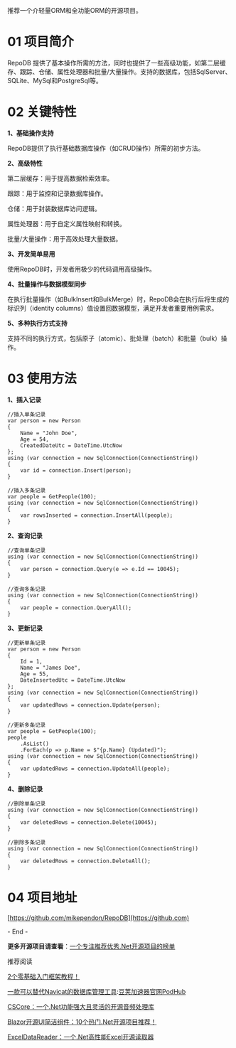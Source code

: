 
推荐一个介轻量ORM和全功能ORM的开源项目。


# 01 项目简介


RepoDB 提供了基本操作所需的方法，同时也提供了一些高级功能，如第二层缓存、跟踪、仓储、属性处理器和批量/大量操作。支持的数据库，包括SqlServer、SQLite、MySql和PostgreSql等。


# 02 关键特性


**1、基础操作支持**


RepoDB提供了执行基础数据库操作（如CRUD操作）所需的初步方法。


**2、高级特性**


第二层缓存：用于提高数据检索效率。


跟踪：用于监控和记录数据库操作。


仓储：用于封装数据库访问逻辑。


属性处理器：用于自定义属性映射和转换。


批量/大量操作：用于高效处理大量数据。


**3、开发简单易用**


使用RepoDB时，开发者用极少的代码调用高级操作。


**4、批量操作与数据模型同步**


在执行批量操作（如BulkInsert和BulkMerge）时，RepoDB会在执行后将生成的标识列（identity columns）值设置回数据模型，满足开发者重要用例需求。


**5、多种执行方式支持**


支持不同的执行方式，包括原子（atomic）、批处理（batch）和批量（bulk）操作。


# 03 使用方法


**1、插入记录**



```
//插入单条记录
var person = new Person
{
    Name = "John Doe",
    Age = 54,
    CreatedDateUtc = DateTime.UtcNow
};
using (var connection = new SqlConnection(ConnectionString))
{
    var id = connection.Insert(person);
}

//插入多条记录
var people = GetPeople(100);
using (var connection = new SqlConnection(ConnectionString))
{
    var rowsInserted = connection.InsertAll(people);
}

```

**2、查询记录**



```
//查询单条记录
using (var connection = new SqlConnection(ConnectionString))
{
    var person = connection.Query(e => e.Id == 10045);
}

//查询多条记录
using (var connection = new SqlConnection(ConnectionString))
{
    var people = connection.QueryAll();
}

```

**3、更新记录**



```
//更新单条记录
var person = new Person
{
    Id = 1,
    Name = "James Doe",
    Age = 55,
    DateInsertedUtc = DateTime.UtcNow
};
using (var connection = new SqlConnection(ConnectionString))
{
    var updatedRows = connection.Update(person);
}

//更新多条记录
var people = GetPeople(100);
people
    .AsList()
    .ForEach(p => p.Name = $"{p.Name} (Updated)");
using (var connection = new SqlConnection(ConnectionString))
{
    var updatedRows = connection.UpdateAll(people);
}

```

**4、删除记录**



```
//删除单条记录
using (var connection = new SqlConnection(ConnectionString))
{
    var deletedRows = connection.Delete(10045);
}

//删除多条记录
using (var connection = new SqlConnection(ConnectionString))
{
    var deletedRows = connection.DeleteAll();
}

```

# 04 项目地址


[https://github.com/mikependon/RepoDB](https://github.com)


\- End \-


**更多开源项目请查看**：[一个专注推荐优秀.Net开源项目的榜单](https://github.com)


推荐阅读


[2个零基础入门框架教程！](https://github.com)


[一款可以替代Navicat的数据库管理工具](https://github.com):[豆荚加速器官网PodHub](https://doujiaa.com)


[CSCore：一个.Net功能强大且灵活的开源音频处理库](https://github.com)


[Blazor开源UI简洁组件：10个热门.Net开源项目推荐！](https://github.com)


[ExcelDataReader：一个.Net高性能Excel开源读取器](https://github.com)


